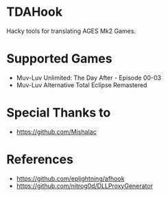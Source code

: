 # TDAHook
Hacky tools for translating AGES Mk2 Games.

# Supported Games
* Muv-Luv Unlimited: The Day After - Episode 00-03
* Muv-Luv Alternative Total Eclipse Remastered

# Special Thanks to
* https://github.com/MishaIac

# References
* https://github.com/eplightning/afhook
* https://github.com/nitrog0d/DLLProxyGenerator

